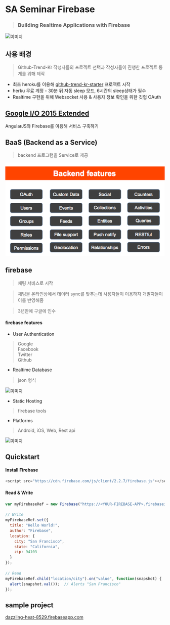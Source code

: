 # SA Seminar Firebase
> ### Building Realtime Applications with Firebase

![이미지](https://media.licdn.com/media/p/7/000/1e1/2d3/000810e.png)

## 사용 배경
> Github-Trend-Kr 작성자들의 프로젝트 선택과 작성자들이 진행한 프로젝트 통계를 위해 제작

* 최초 heroku를 이용해 [github-trend-kr-starter](http://github-trend-kr-starter.herokuapp.com/) 프로젝트 시작
* herku 무료 계정 - 30분 뒤 자동 sleep 모드, 6시간의 sleep상태가 필수
* Realtime 구현을 위해 Websocket 사용 & 사용자 정보 확인을 위한 깃헙 OAuth

## [Google I/O 2015 Extended](http://festi.kr/festi/2015-io-extended-seoul/)
AngularJS와 Firebase를 이용해 서비스 구축하기

## BaaS (Backend as a Service)
> backend 프로그램을 Service로 제공

![이미지](img/baas_features.png)

## firebase
> 채팅 서비스로 시작

> 채팅을 온라인상에서 데이터 sync를 맞추는데 사용자들이 이용하자 개발자들이 이를 반영해줌

> 3년만에 구글에 인수

#### firebase features

* User Authentication
> Google  
> Facebook  
> Twitter  
> Github  

* Realtime Database
> json 형식

![이미지](https://katfang.com/presos/2015/6470/img/firebase-overview.png)

* Static Hosting
> firebase tools

* Platforms
> Android, iOS, Web, Rest api

![이미지](https://www.firebase.com/resources/images/website/logos/frameworks.png)


## Quickstart

#### Install Firebase
```javascript
<script src="https://cdn.firebase.com/js/client/2.2.7/firebase.js"></script>
```

#### Read & Write
```javascript
var myFirebaseRef = new Firebase("https://<YOUR-FIREBASE-APP>.firebaseio.com/");

// Write
myFirebaseRef.set({
  title: "Hello World!",
  author: "Firebase",
  location: {
    city: "San Francisco",
    state: "California",
    zip: 94103
  }
});

// Read
myFirebaseRef.child("location/city").on("value", function(snapshot) {
  alert(snapshot.val());  // Alerts "San Francisco"
});
```

## sample project

[dazzling-heat-8529.firebaseapp.com](dazzling-heat-8529.firebaseapp.com)
